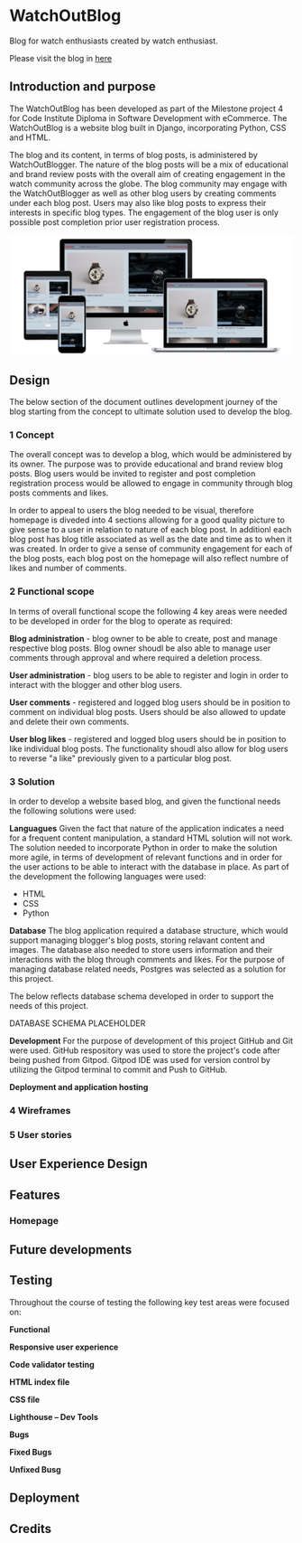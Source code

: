 # WatchOutBlog 
Blog for watch enthusiasts created by watch enthusiast.

Please visit the blog in [here](https://watchoutblog.herokuapp.com/)

## Introduction and purpose

The WatchOutBlog has been developed as part of the Milestone project 4 for Code Institute Diploma in Software Development with eCommerce.
The WatchOutBlog is a website blog built in Django, incorporating Python, CSS and HTML.

The blog and its content, in terms of blog posts, is administered by WatchOutBlogger. The nature of the blog posts will be a mix of educational and brand review posts with the overall aim of creating engagement in the watch community across the globe.
The blog community may engage with the WatchOutBlogger as well as other blog users by creating comments under each blog post. Users may also like blog posts to express their interests in specific blog types. The engagement of the blog user is only possible post completion prior user registration process. 

![Multidevice view](static/multidevice/all-devices-black.png)

## Design 

The below section of the document outlines development journey of the blog starting from the concept to ultimate solution used to develop the blog.

### 1 Concept

The overall concept was to develop a blog, which would be administered by its owner. The purpose was to provide educational and brand review blog posts.
Blog users would be invited to register and post completion registration process would be allowed to engage in community through blog posts comments and likes.

In order to appeal to users the blog needed to be visual, therefore homepage is diveded into 4 sections allowing for a good quality picture to give sense to a user in relation to nature of each blog post. In additionl each blog post has blog title associated as well as the date and time as to when it was created.
In order to give a sense of community engagement for each of the blog posts, each blog post on the homepage will also reflect numbre of likes and number of comments.

### 2 Functional scope 

In terms of overall functional scope the following 4 key areas were needed to be developed in order for the blog to operate as required:

**Blog administration** - blog owner to be able to create, post and manage respective blog posts. Blog owner shoudl be also able to manage user comments through approval and where required a deletion process.

**User administration** - blog users to be able to register and login in order to interact with the blogger and other blog users.

**User comments** - registered and logged blog users should be in position to comment on individual blog posts. Users should be also allowed to update and delete their own comments.
   
**User blog likes** - registered and logged blog users should be in position to like individual blog posts. The functionality shoudl also allow for blog users to reverse "a like" previously given to a particular blog post.

### 3 Solution 

In order to develop a website based blog, and given the functional needs the following solutions were used:

**Languagues**
Given the fact that nature of the application indicates a need for a frequent content manipulation, a standard HTML solution will not work.
The solution needed to incorporate Python in order to make the solution more agile, in terms of development of relevant functions and in order for the user actions to be able to interact with the database in place. 
As part of the development the following languages were used:
- HTML
- CSS
- Python

**Database**
The blog application required a database structure, which would support managing blogger's blog posts, storing relavant content and images.
The database also needed to store users information and their interactions with the blog through comments and likes.
For the purpose of managing database related needs, Postgres was selected as a solution for this project.

The below reflects database schema developed in order to support the needs of this project.

DATABASE SCHEMA PLACEHOLDER

**Development**
For the purpose of development of this project GitHub and Git were used. 
GitHub respository was used to store the project's code after being pushed from Gitpod.
Gitpod IDE was used for version control by utilizing the Gitpod terminal to commit and Push to GitHub.



**Deployment and application hosting**


### 4 Wireframes 
### 5 User stories

## User Experience Design  


## Features 

### Homepage




## Future developments



## Testing 
Throughout the course of testing the following key test areas were focused on:

**Functional**



**Responsive user experience**



**Code validator testing**



**HTML index file**




**CSS file**

**Lighthouse – Dev Tools**




**Bugs**

  **Fixed Bugs**
  

  
  **Unfixed Busg**
  


 
## Deployment 


## Credits
















